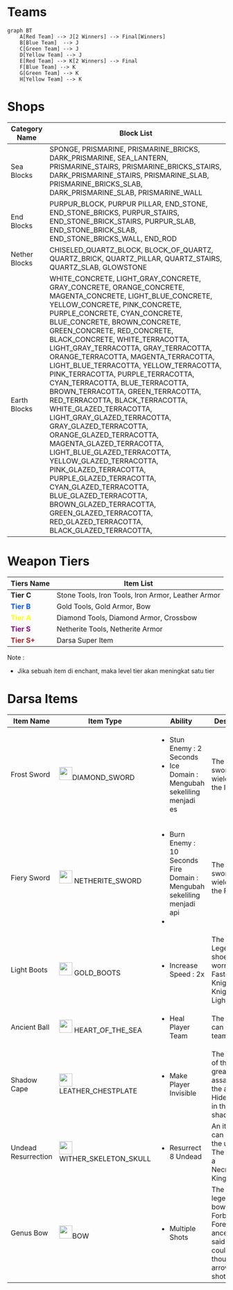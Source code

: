 # Teams

```mermaid
graph BT
    A[Red Team] --> J[2 Winners] --> Final[Winners]
    B[Blue Team]  --> J
    C[Green Team] --> J
    D[Yellow Team] --> J
    E[Red Team] --> K[2 Winners] --> Final
    F[Blue Team] --> K
    G[Green Team] --> K
    H[Yellow Team] --> K
```
#  
# Shops



| Category Name | Block List|  
| ------------- |---------- |  
| Sea Blocks    | SPONGE, PRISMARINE, PRISMARINE_BRICKS, DARK_PRISMARINE, SEA_LANTERN, PRISMARINE_STAIRS, PRISMARINE_BRICKS_STAIRS, DARK_PRISMARINE_STAIRS, PRISMARINE_SLAB, PRISMARINE_BRICKS_SLAB, DARK_PRISMARINE_SLAB, PRISMARINE_WALL |  
| End Blocks | PURPUR_BLOCK, PURPUR PILLAR, END_STONE, END_STONE_BRICKS, PURPUR_STAIRS, END_STONE_BRICK_STAIRS, PURPUR_SLAB, END_STONE_BRICK_SLAB, END_STONE_BRICKS_WALL, END_ROD |  
| Nether Blocks | CHISELED_QUARTZ_BLOCK, BLOCK_OF_QUARTZ, QUARTZ_BRICK, QUARTZ_PILLAR, QUARTZ_STAIRS, QUARTZ_SLAB, GLOWSTONE |
|Earth Blocks| WHITE_CONCRETE, LIGHT_GRAY_CONCRETE, GRAY_CONCRETE, ORANGE_CONCRETE, MAGENTA_CONCRETE, LIGHT_BLUE_CONCRETE, YELLOW_CONCRETE, PINK_CONCRETE, PURPLE_CONCRETE, CYAN_CONCRETE, BLUE_CONCRETE, BROWN_CONCRETE, GREEN_CONCRETE, RED_CONCRETE, BLACK_CONCRETE, WHITE_TERRACOTTA, LIGHT_GRAY_TERRACOTTA, GRAY_TERRACOTTA, ORANGE_TERRACOTTA, MAGENTA_TERRACOTTA, LIGHT_BLUE_TERRACOTTA, YELLOW_TERRACOTTA, PINK_TERRACOTTA, PURPLE_TERRACOTTA, CYAN_TERRACOTTA, BLUE_TERRACOTTA, BROWN_TERRACOTTA, GREEN_TERRACOTTA, RED_TERRACOTTA, BLACK_TERRACOTTA, WHITE_GLAZED_TERRACOTTA, LIGHT_GRAY_GLAZED_TERRACOTTA, GRAY_GLAZED_TERRACOTTA, ORANGE_GLAZED_TERRACOTTA, MAGENTA_GLAZED_TERRACOTTA, LIGHT_BLUE_GLAZED_TERRACOTTA, YELLOW_GLAZED_TERRACOTTA, PINK_GLAZED_TERRACOTTA, PURPLE_GLAZED_TERRACOTTA, CYAN_GLAZED_TERRACOTTA, BLUE_GLAZED_TERRACOTTA, BROWN_GLAZED_TERRACOTTA, GREEN_GLAZED_TERRACOTTA, RED_GLAZED_TERRACOTTA, BLACK_GLAZED_TERRACOTTA,|


# Weapon Tiers
| Tiers Name     | Item List |
| -------------- | --------- |
| **Tier C**         | Stone Tools, Iron Tools, Iron Armor, Leather Armor |
| <span style="color:rgb(0,89,255);">**Tier B**</span> | Gold Tools, Gold Armor, Bow|
| <span style="color:Yellow">**Tier A**</span> | Diamond Tools, Diamond Armor, Crossbow |
|<span style="color:DarkMagenta; ">**Tier S**</span>| Netherite Tools, Netherite Armor|
| <span style="color:FireBrick;">**Tier S+**</span> | Darsa Super Item |

Note :
 - Jika sebuah item di enchant, maka level tier akan meningkat satu tier


# Darsa Items

|Item Name| Item Type| Ability | Description |
|---------|----------|-------- |------------ |
|Frost Sword| <img src="https://static.wikia.nocookie.net/minecraft_gamepedia/images/b/b9/Diamond_Sword_%28MCD%29.png/revision/latest/scale-to-width-down/150?cb=20200407193216" width=30/>DIAMOND_SWORD| <ul> <li> Stun Enemy : 2 Seconds</li><li> Ice Domain : Mengubah sekeliling menjadi es</li> </ul>| The mystical sword once wielded by the Ice Lord |
|Fiery Sword|<img src="https://static.wikia.nocookie.net/minecraft_gamepedia/images/0/0f/Netherite_Sword_JE2_BE2.png/revision/latest?cb=20200304213920" width=30/> NETHERITE_SWORD | <ul><li>Burn Enemy : 10 Seconds</li>Fire Domain : Mengubah sekeliling menjadi api<li></li></ul>| The mystical sword once wielded by the Fire Lord |
|Light Boots| <img src="https://static.wikia.nocookie.net/minecraft_gamepedia/images/7/7c/Golden_Boots_JE2_BE2.png/revision/latest?cb=20200218002539" width=30/> GOLD_BOOTS| <ul> <li> Increase Speed : 2x </li> </ul>| The Legendary shoes once worn by the Fastest Knight, Knight of Light!! |
|Ancient Ball| <img src="https://static.wikia.nocookie.net/minecraft_gamepedia/images/9/9b/Heart_of_the_Sea_JE1_BE2.png/revision/latest?cb=20190403190228" width=30/> HEART_OF_THE_SEA | <ul><li>Heal Player Team</li></ul>| The ball that can heal your team. | 
|Shadow Cape| <img src="https://static.wikia.nocookie.net/minecraft_gamepedia/images/b/b7/Leather_Tunic_JE4_BE2.png/revision/latest?cb=20200218001806" width=30/> LEATHER_CHESTPLATE | <ul><li>Make Player Invisible</li></ul>| The mantle of the greatest assassin with the ability to Hide himself in the shadows |
| Undead Resurrection| <img src="https://static.wikia.nocookie.net/minecraft_gamepedia/images/5/5d/Wither_Skeleton_Skull_%288%29.png/revision/latest?cb=20220101133147" width=30/>WITHER_SKELETON_SKULL | <ul><li>Resurrect 8 Undead </li></ul>| An item that can resurrect the undead. The power of a Necromancer King.|
Genus Bow| <img src="https://static.wikia.nocookie.net/minecraft_gamepedia/images/9/99/Bow_JE2_BE1.png/revision/latest?cb=20200128015144" width=30/>BOW | <ul><li>Multiple Shots </li></ul>| The legendary bow of the Forbidden Forest, The ancestors said that it could shoot thousands of arrows in one shot |
